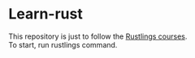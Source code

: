 # Learn-rust

This repository is just to follow the [Rustlings courses](https://github.com/rust-lang/rustlings/?tab=readme-ov-file).  
To start, run rustlings command.
